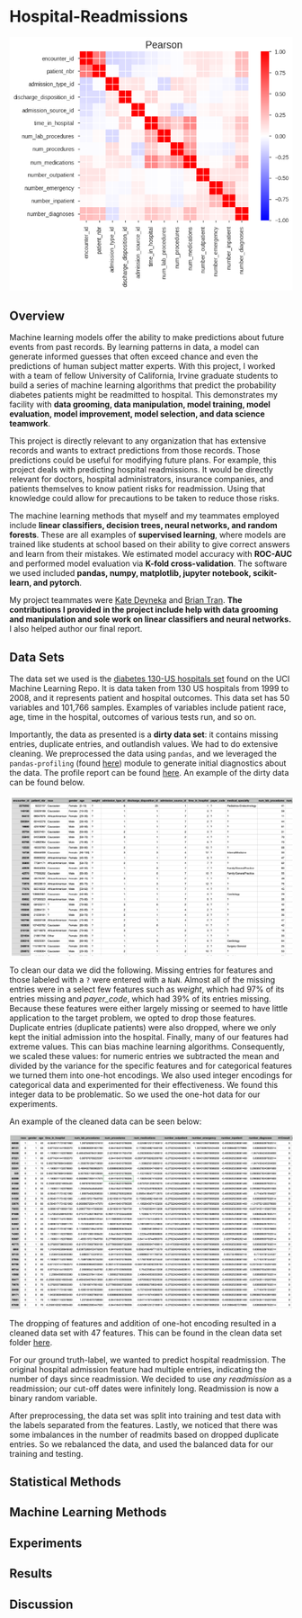 # Hospital-Readmissions

![Pearson Correlation](Images/pearsoncorrelation.png)

## Overview

Machine learning models offer the ability to make predictions about future events from past records.  By learning patterns in data, a model can generate informed guesses that often exceed chance and even the predictions of human subject matter experts.  With this project, I worked with a team of fellow University of California, Irvine graduate students to build a series of machine learning algorithms that predict the probability diabetes patients might be readmitted to hospital.  This demonstrates my facility with **data grooming, data manipulation, model training, model evaluation, model improvement, model selection, and data science teamwork**.

This project is directly relevant to any organization that has extensive records and wants to extract predictions from those records.  Those predictions could be useful for modifying future plans.  For example, this project deals with predicting hospital readmissions.  It would be directly relevant for doctors, hospital administrators, insurance companies, and patients themselves to know patient risks for readmission.  Using that knowledge could allow for precautions to be taken to reduce those risks.

The machine learning methods that myself and my teammates employed include **linear classifiers, decision trees, neural networks, and random forests**.  These are all examples of **supervised learning**, where models are trained like students at school based on their ability to give correct answers and learn from their mistakes.  We estimated model accuracy with **ROC-AUC** and performed model evaluation via **K-fold cross-validation**.  The software we used included **pandas, numpy, matplotlib, jupyter notebook, scikit-learn, and pytorch**.

My project teammates were [Kate Deyneka](https://www.linkedin.com/in/edeyneka/) and [Brian Tran](https://www.linkedin.com/in/brian-d-tran/).  **The contributions I provided in the project include help with data grooming and manipulation and sole work on linear classifiers and neural networks.**  I also helped author our final report.

## Data Sets

The data set we used is the [diabetes 130-US hospitals set](https://archive-beta.ics.uci.edu/dataset/296/diabetes+130+us+hospitals+for+years+1999+2008) found on the UCI Machine Learning Repo.  It is data taken from 130 US hospitals from 1999 to 2008, and it represents patient and hospital outcomes.  This data set has 50 variables and 101,766 samples.  Examples of variables include patient race, age, time in the hospital, outcomes of various tests run, and so on.

Importantly, the data as presented is a **dirty data set**:  it contains missing entries, duplicate entries, and outlandish values.  We had to do extensive cleaning.  We preprocessed the data using `pandas`, and we leveraged the `pandas-profiling` (found [here](https://pypi.org/project/pandas-profiling/)) module to generate initial diagnostics about the data.  The profile report can be found [here](report.html).  An example of the dirty data can be found below.

![dirty data](Images/OriginalData.png)

To clean our data we did the following.  Missing entries for features and those labeled with a `?` were entered with a `NaN`.  Almost all of the missing entries were in a select few features such as *weight*, which had $97\%$ of its entries missing and *payer_code*, which had $39\%$ of its entries missing.  Because these features were either largely missing or seemed to have little application to the target problem, we opted to drop those features.  Duplicate entries (duplicate patients) were also dropped, where we only kept the initial admission into the hospital.  Finally, many of our features had extreme values.  This can bias machine learning algorithms.  Consequently, we scaled these values:  for numeric entries we subtracted the mean and divided by the variance for the specific features and for categorical features we turned them into one-hot encodings.  We also used integer encodings for categorical data and experimented for their effectiveness.  We found this integer data to be problematic.  So we used the one-hot data for our experiments.

An example of the cleaned data can be seen below:

![clean data](Images/CleanedData1Hot.png)

The dropping of features and addition of one-hot encoding resulted in a cleaned data set with 47 features.  This can be found in the clean data set folder [here](CleanedData/).

For our ground truth-label, we wanted to predict hospital readmission.  The original hospital admission feature had multiple entries, indicating the number of days since readmission.  We decided to use *any readmission* as a readmission; our cut-off dates were infinitely long.  Readmission is now a binary random variable.

After preprocessing, the data set was split into training and test data with the labels separated from the features.  Lastly, we noticed that there was some imbalances in the number of readmits based on dropped duplicate entries.  So we rebalanced the data, and used the balanced data for our training and testing.

## Statistical Methods

## Machine Learning Methods

## Experiments

## Results

## Discussion
